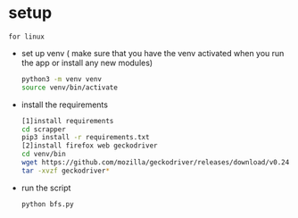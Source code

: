 # setup

`for linux`


- set up venv
  ( make sure that you have the venv activated when you run the app or install any new modules)

  ```bash
  python3 -m venv venv
  source venv/bin/activate
  ```

- install the requirements

  ```bash
  [1]install requirements
  cd scrapper
  pip3 install -r requirements.txt
  [2]install firefox web geckodriver
  cd venv/bin
  wget https://github.com/mozilla/geckodriver/releases/download/v0.24.0/geckodriver-v0.24.0-linux64.tar.gz
  tar -xvzf geckodriver*
  ```

- run the script
  ```bash
  python bfs.py
  ```
